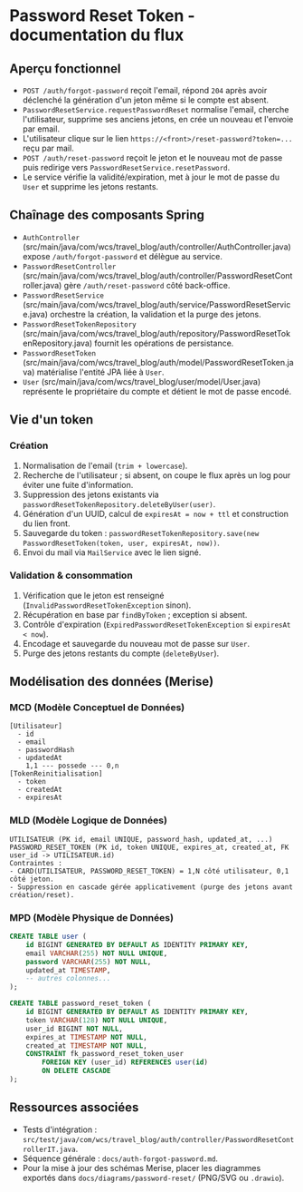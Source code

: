 # Password Reset Token - documentation du flux

## Aperçu fonctionnel
- `POST /auth/forgot-password` reçoit l'email, répond `204` après avoir déclenché la génération d'un jeton même si le compte est absent.
- `PasswordResetService.requestPasswordReset` normalise l'email, cherche l'utilisateur, supprime ses anciens jetons, en crée un nouveau et l'envoie par email.
- L'utilisateur clique sur le lien `https://<front>/reset-password?token=...` reçu par mail.
- `POST /auth/reset-password` reçoit le jeton et le nouveau mot de passe puis redirige vers `PasswordResetService.resetPassword`.
- Le service vérifie la validité/expiration, met à jour le mot de passe du `User` et supprime les jetons restants.

## Chaînage des composants Spring
- `AuthController` (src/main/java/com/wcs/travel_blog/auth/controller/AuthController.java) expose `/auth/forgot-password` et délègue au service.
- `PasswordResetController` (src/main/java/com/wcs/travel_blog/auth/controller/PasswordResetController.java) gère `/auth/reset-password` côté back-office.
- `PasswordResetService` (src/main/java/com/wcs/travel_blog/auth/service/PasswordResetService.java) orchestre la création, la validation et la purge des jetons.
- `PasswordResetTokenRepository` (src/main/java/com/wcs/travel_blog/auth/repository/PasswordResetTokenRepository.java) fournit les opérations de persistance.
- `PasswordResetToken` (src/main/java/com/wcs/travel_blog/auth/model/PasswordResetToken.java) matérialise l'entité JPA liée à `User`.
- `User` (src/main/java/com/wcs/travel_blog/user/model/User.java) représente le propriétaire du compte et détient le mot de passe encodé.

## Vie d'un token
### Création
1. Normalisation de l'email (`trim + lowercase`).
2. Recherche de l'utilisateur ; si absent, on coupe le flux après un log pour éviter une fuite d'information.
3. Suppression des jetons existants via `passwordResetTokenRepository.deleteByUser(user)`.
4. Génération d'un UUID, calcul de `expiresAt = now + ttl` et construction du lien front.
5. Sauvegarde du token : `passwordResetTokenRepository.save(new PasswordResetToken(token, user, expiresAt, now))`.
6. Envoi du mail via `MailService` avec le lien signé.

### Validation & consommation
1. Vérification que le jeton est renseigné (`InvalidPasswordResetTokenException` sinon).
2. Récupération en base par `findByToken` ; exception si absent.
3. Contrôle d'expiration (`ExpiredPasswordResetTokenException` si `expiresAt < now`).
4. Encodage et sauvegarde du nouveau mot de passe sur `User`.
5. Purge des jetons restants du compte (`deleteByUser`).

## Modélisation des données (Merise)
### MCD (Modèle Conceptuel de Données)
```text
[Utilisateur]
  - id
  - email
  - passwordHash
  - updatedAt
    1,1 --- possede --- 0,n
[TokenReinitialisation]
  - token
  - createdAt
  - expiresAt
```

### MLD (Modèle Logique de Données)
```text
UTILISATEUR (PK id, email UNIQUE, password_hash, updated_at, ...)
PASSWORD_RESET_TOKEN (PK id, token UNIQUE, expires_at, created_at, FK user_id -> UTILISATEUR.id)
Contraintes :
- CARD(UTILISATEUR, PASSWORD_RESET_TOKEN) = 1,N côté utilisateur, 0,1 côté jeton.
- Suppression en cascade gérée applicativement (purge des jetons avant création/reset).
```

### MPD (Modèle Physique de Données)
```sql
CREATE TABLE user (
    id BIGINT GENERATED BY DEFAULT AS IDENTITY PRIMARY KEY,
    email VARCHAR(255) NOT NULL UNIQUE,
    password VARCHAR(255) NOT NULL,
    updated_at TIMESTAMP,
    -- autres colonnes...
);

CREATE TABLE password_reset_token (
    id BIGINT GENERATED BY DEFAULT AS IDENTITY PRIMARY KEY,
    token VARCHAR(128) NOT NULL UNIQUE,
    user_id BIGINT NOT NULL,
    expires_at TIMESTAMP NOT NULL,
    created_at TIMESTAMP NOT NULL,
    CONSTRAINT fk_password_reset_token_user
        FOREIGN KEY (user_id) REFERENCES user(id)
        ON DELETE CASCADE
);
```

## Ressources associées
- Tests d'intégration : `src/test/java/com/wcs/travel_blog/auth/controller/PasswordResetControllerIT.java`.
- Séquence générale : `docs/auth-forgot-password.md`.
- Pour la mise à jour des schémas Merise, placer les diagrammes exportés dans `docs/diagrams/password-reset/` (PNG/SVG ou `.drawio`).
